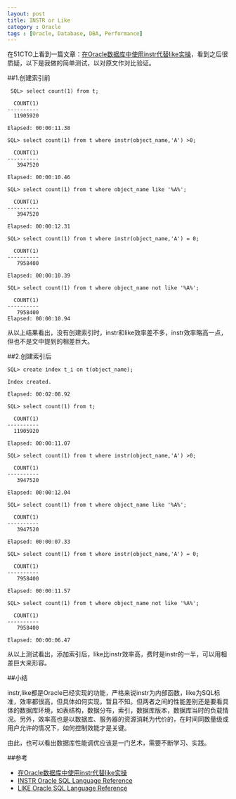 ```yaml
---
layout: post
title: INSTR or Like
category : Oracle
tags : [Oracle, Database, DBA, Performance]
---
```


在51CTO上看到一篇文章：[在Oracle数据库中使用instr代替like实操](http://database.51cto.com/art/201005/197734.htm)，看到之后很质疑，以下是我做的简单测试，以对原文作对比验证。

##1.创建索引前

	 SQL> select count(1) from t;
	 
	  COUNT(1)
	----------
	  11905920
	 
	Elapsed: 00:00:11.38

	SQL> select count(1) from t where instr(object_name,'A') >0;
	 
	  COUNT(1)
	----------
	   3947520
	 
	Elapsed: 00:00:10.46

	SQL> select count(1) from t where object_name like '%A%';
	 
	  COUNT(1)
	----------
	   3947520
	 
	Elapsed: 00:00:12.31

	SQL> select count(1) from t where instr(object_name,'A') = 0;
	 
	  COUNT(1)
	----------
	   7958400
	 
	Elapsed: 00:00:10.39

	SQL> select count(1) from t where object_name not like '%A%';
	 
	  COUNT(1)
	----------
	   7958400
	Elapsed: 00:00:10.94
 

从以上结果看出，没有创建索引时，instr和like效率差不多，instr效率略高一点，但也不是文中提到的相差巨大。
 
##2.创建索引后

	SQL> create index t_i on t(object_name);
	 
	Index created.
	 
	Elapsed: 00:02:08.92

	SQL> select count(1) from t;
	 
	  COUNT(1)
	----------
	  11905920
	 
	Elapsed: 00:00:11.07

	SQL> select count(1) from t where instr(object_name,'A') >0;
	 
	  COUNT(1)
	----------
	   3947520
	 
	Elapsed: 00:00:12.04

	SQL> select count(1) from t where object_name like '%A%';
	 
	  COUNT(1)
	----------
	   3947520
	 
	Elapsed: 00:00:07.33

	SQL> select count(1) from t where instr(object_name,'A') = 0;
	 
	  COUNT(1)
	----------
	   7958400
	 
	Elapsed: 00:00:11.57

	SQL> select count(1) from t where object_name not like '%A%';
	 
	  COUNT(1)
	----------
	   7958400
	 
	Elapsed: 00:00:06.47
 

从以上测试看出，添加索引后，like比instr效率高，费时是instr的一半，可以用相差巨大来形容。

##小结

instr,like都是Oracle已经实现的功能，严格来说instr为内部函数，like为SQL标准，效率都很高，但具体如何实现，暂且不知。但两者之间的性能差别还是要看具体的数据库环境，如表结构，数据分布，索引，数据库版本，数据库当时的负载情况。另外，效率高也是以数据库、服务器的资源消耗为代价的，在时间同数量级或用户允许的情况下，如何控制效能才是关键。

由此，也可以看出数据库性能调优应该是一门艺术，需要不断学习、实践。

##参考

* [在Oracle数据库中使用instr代替like实操](http://database.51cto.com/art/201005/197734.htm)
* [INSTR Oracle SQL Language Reference](http://docs.oracle.com/cd/B28359_01/server.111/b28286/functions073.htm#i77598)
* [LIKE Oracle SQL Language Reference](http://docs.oracle.com/cd/B28359_01/server.111/b28286/conditions007.htm#sthref2907)